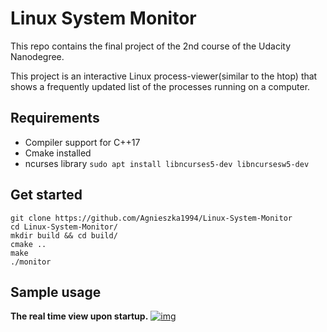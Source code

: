 # Linux System Monitor

This repo contains the final project of the 2nd course of the Udacity Nanodegree. 

This project is an interactive Linux process-viewer(similar to the htop) that shows a frequently updated list of the processes running on a computer.


## Requirements
- Compiler support for C++17
- Cmake installed
- ncurses library `sudo apt install libncurses5-dev libncursesw5-dev`

## Get started
```
git clone https://github.com/Agnieszka1994/Linux-System-Monitor
cd Linux-System-Monitor/
mkdir build && cd build/
cmake ..
make
./monitor
```

## Sample usage
**The real time view upon startup.**
[![img]()]()

